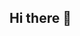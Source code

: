 ## Hi there 👋

<!--
**Smale-12048867/Smale-12048867** is a ✨ _special_ ✨ repository because its `README.md` (this file) appears on your GitHub profile.

![Santosh Male's GitHub stats](https://github-readme-stats.vercel.app/api?username=Smale-12048867&show_icons=true&theme=radical)

![Top Langs](https://github-readme-stats.vercel.app/api/top-langs/?username=Smale-12048867&layout=compact&theme=radical)

Here are some ideas to get you started:

- 🔭 I’m currently working on ...
- 🌱 I’m currently learning ...
- 👯 I’m looking to collaborate on ...
- 🤔 I’m looking for help with ...
- 💬 Ask me about ...
- 📫 How to reach me: ...
- 😄 Pronouns: ...
- ⚡ Fun fact: ...
-->
